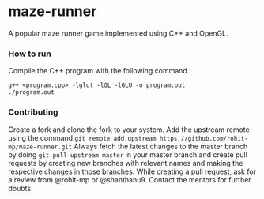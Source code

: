 # maze-runner
A popular maze runner game implemented using C++ and OpenGL.

### How to run
Compile the C++ program with the following command :
```
g++ <program.cpp> -lglut -lGL -lGLU -o program.out
./program.out
```

### Contributing
Create a fork and clone the fork to your system. Add the upstream remote using the command
```git remote add upstream https://github.com/rohit-mp/maze-runner.git``` 
Always fetch the latest changes to the master branch by doing ```git pull upstream master``` in your master branch and create pull requests by creating new branches with relevant names and making the respective changes in those branches.
While creating a pull request, ask for a review from @rohit-mp or @shanthanu9.
Contact the mentors for further doubts.
